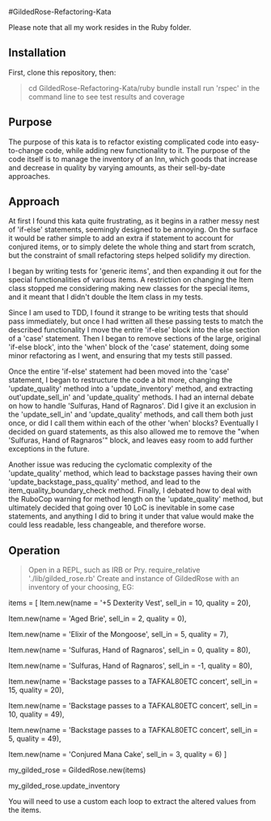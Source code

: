 #GildedRose-Refactoring-Kata

Please note that all my work resides in the Ruby folder.

## Installation

First, clone this repository, then:

> cd GildedRose-Refactoring-Kata/ruby
> bundle install
> run 'rspec' in the command line to see test results and coverage

## Purpose

The purpose of this kata is to refactor existing complicated code into easy-to-change code, while adding new functionality to it. The purpose of the code itself is to manage the inventory of an Inn, which goods that increase and decrease in quality by varying amounts, as their sell-by-date approaches.

## Approach

At first I found this kata quite frustrating, as it begins in a rather messy nest of 'if-else' statements, seemingly designed to be annoying. On the surface it would be rather simple to add an extra if statement to account for conjured items, or to simply delete the whole thing and start from scratch, but the constraint of small refactoring steps helped solidify my direction. 

I began by writing tests for 'generic items', and then expanding it out for the special functionalities of various items. A restriction on changing the Item class stopped me considering making new classes for the special items, and it meant that I didn't double the Item class in my tests. 

Since I am used to TDD, I found it strange to be writing tests that should pass immediately, but once I had written all these passing tests to match the described functionality I move the entire 'if-else' block into the else section of a 'case' statement. Then I began to remove sections of the large, original 'if-else block', into the 'when' block of the 'case' statement, doing some minor refactoring as I went, and ensuring that my tests still passed. 

Once the entire 'if-else' statement had been moved into the 'case' statement, I began to restructure the code a bit more, changing the 'update_quality' method into a 'update_inventory' method, and extracting out'update_sell_in' and 'update_quality' methods. I had an internal debate on how to handle 'Sulfuras, Hand of Ragnaros'. Did I give it an exclusion in the 'update_sell_in' and 'update_quality' methods, and call them both just once, or did I call them within each of the other 'when' blocks? Eventually I decided on guard statements, as this also allowed me to remove the "when 'Sulfuras, Hand of Ragnaros'" block, and leaves easy room to add further exceptions in the future. 

Another issue was reducing the cyclomatic complexity of the 'update_quality' method, which lead to backstage passes having their own 'update_backstage_pass_quality' method, and lead to the item_quality_boundary_check method. 
Finally, I debated how to deal with the RuboCop warning for method length on the 'update_quality' method, but ultimately decided that going over 10 LoC is inevitable in some case statements, and anything I did to bring it under that value would make the could less readable, less changeable, and therefore worse.

## Operation

> Open in a REPL, such as IRB or Pry.
> require_relative './lib/gilded_rose.rb'
> Create and instance of GildedRose with an inventory of your choosing, EG:

items = [
  Item.new(name = '+5 Dexterity Vest', sell_in = 10, quality = 20),
  
  Item.new(name = 'Aged Brie', sell_in = 2, quality = 0),
  
  Item.new(name = 'Elixir of the Mongoose', sell_in = 5, quality = 7),
  
  Item.new(name = 'Sulfuras, Hand of Ragnaros', sell_in = 0, quality = 80),
  
  Item.new(name = 'Sulfuras, Hand of Ragnaros', sell_in = -1, quality = 80),
  
  Item.new(name = 'Backstage passes to a TAFKAL80ETC concert', sell_in = 15, quality = 20),
  
  Item.new(name = 'Backstage passes to a TAFKAL80ETC concert', sell_in = 10, quality = 49),
  
  Item.new(name = 'Backstage passes to a TAFKAL80ETC concert', sell_in = 5, quality = 49),
  
  Item.new(name = 'Conjured Mana Cake', sell_in = 3, quality = 6)
]

my_gilded_rose = GildedRose.new(items)

my_gilded_rose.update_inventory

You will need to use a custom each loop to extract the altered values from the items.
